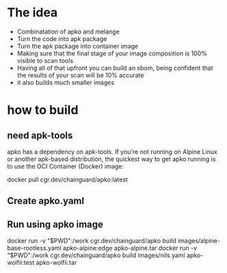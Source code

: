 # The idea
- Combinatation of apko and melange
- Turn the code into apk package
- Turn the apk package into container image
- Making sure that the final stage of your image composition is 100% visible to scan tools
- Having all of that upfront you can build an sbom, being confident that the results of your scan will be 10% accurate
- it also builds much smaller images
# how to build

## need apk-tools
apko has a dependency on apk-tools. If you're not running on Alpine Linux or another apk-based distribution, the quickest way to get apko running is to use the OCI Container (Docker) image:

docker pull cgr.dev/chainguard/apko:latest


## Create apko.yaml

## Run using apko image
docker run -v "$PWD":/work cgr.dev/chainguard/apko build images/alpine-base-rootless.yaml apko-alpine:edge apko-alpine.tar
docker run -v "$PWD":/work cgr.dev/chainguard/apko build images/nils.yaml apko-wolfii:test apko-wolfii.tar